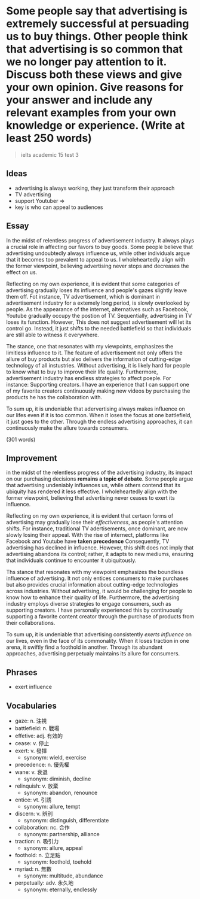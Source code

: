 # Some people say that advertising is extremely successful at persuading us to buy things. Other people think that advertising is so common that we no longer pay attention to it. Discuss both these views and give your own opinion. Give reasons for your answer and include any relevant examples from your own knowledge or experience. (Write at least 250 words)

> ielts academic 15 test 3

## Ideas

- advertising is always working, they just transform their approach
- TV advertising
- support Youtuber =>
- key is who can appeal to audiences

## Essay

In the midst of relentless progress of advertisement industry. It always plays a crucial role in affecting our favors to buy goods. Some people believe that advertising undoubtedly always influence us, while other individuals argue that it becomes too prevalent to appeal to us. I wholeheartedly align with the former viewpoint, believing advertising never stops and decreases the effect on us.

Reflecting on my own experience, it is evident that some categories of advertising gradually loses its influence and people's gazes slightly leave them off. Fot instance, TV advertisement, which is dominant in advertisement industry for a extemely long period, is slowly overlooked by people. As the appearance of the internet, alternatives such as Facebook, Youtube gradually occupy the postion of TV. Sequentially, advertising in TV loses its function. However, This does not suggest advertisement will let its control go. Instead, it just shifts to the needed battlefield so that individuals are still able to witness it everywhere.

The stance, one that resonates with my viewpoints, emphasizes the limitless influence to it. The feature of advertisement not only offers the allure of buy products but also delivers the information of cutting-edge technology of all instustries. Without advertising, it is likely hard for people to know what to buy to improve their life quality. Furthermore, advertisement industry has endless strategies to affect poeple. For instance: Supporting creators. I have an experience that I can support one of my favorite creators continuously making new videos by purchasing the products he has the collaboration with.

To sum up, it is undeniable that adervertising always makes influence on our lifes even if it is too common. When it loses the focus at one battlefield, it just goes to the other. Through the endless advertising approaches, it can continuously make the allure towards consumers.

(301 words)

## Improvement

in the midst of the relentless progress of the advertising industry, its impact on our purchasing decisions **remains a topic of debate**. Some people argue that advertising undeniably influences us, while others contend that its ubiquity has rendered it less effective. I wholeheartedly align with the former viewpoint, believing that advertising never ceases to exert its influence.

Reflecting on my own experience, it is evident that certaon forms of advertising may gradually lose their *effectiveness*, as people's attention shifts. For instance, traditional TV adertisements, once dominant, are now slowly losing their appeal. With the rise of internect, platforms like Facebook and Youtube have **taken precedence** Consequently, TV advertising has declined in influence. However, this shift does not imply that advertising abandons its control; rather, it adapts to new mediums, ensuring that individuals continue to encounter it ubiquitously.

Ths stance that resonates with my viewpoint emphasizes the boundless influence of advertising. It not only entices consumers to make purchases but also provides crucial information about cutting-edge technologies across industries. Without advertising, it would be challenging for people to know how to enhance their quality of life. Furthermore, the advertising industry employs diverse strategies to engage consumers, such as supporting creators. I have personally experienced this by continuously supporting a favorite content creator through the purchase of products from their collaborations.

To sum up, it is undeniable that advertising consistently *exerts influence* on our lives, even in the face of its commonality. When it loses traction in one arena, it swiftly find a foothold in another. Through its abundant approaches, advertising perpetualy maintains its allure for consumers.

## Phrases

- exert influence

## Vocabularies

- gaze: n. 注視
- battlefield: n. 戰場
- effetive: adj. 有效的
- cease: v. 停止
- exert: v. 發揮
  - synonym: wield, exercise
- precedence: n. 優先權
- wane: v. 衰退
  - synonym: diminish, decline
- relinquish: v. 放棄
  - synonym: abandon, renounce
- entice: vt. 引誘
  - synonym: allure, tempt
- discern: v. 辨別
  - synonym: distinguish, differentiate
- collaboration: nc. 合作
  - synonym: partnership, alliance
- traction: n. 吸引力
  - synonym: allure, appeal
- foothold: n. 立足點
  - synonym: foothold, toehold
- myriad: n. 無數
  - synonym: multitude, abundance
- perpetually: adv. 永久地
  - synonym: eternally, endlessly
